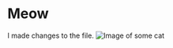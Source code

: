 # Meow
I made changes to the file.
![Image of some cat](https://octodex.github.com/images/heisencat.png)
